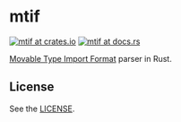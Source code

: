 # mtif

[![mtif at crates.io](https://img.shields.io/crates/v/mtif.svg)](https://crates.io/crates/mtif)
[![mtif at docs.rs](https://docs.rs/mtif/badge.svg)](https://docs.rs/mtif)

[Movable Type Import Format](https://movabletype.org/documentation/appendices/import-export-format.html) parser in Rust.

## License

See the [LICENSE](LICENSE).
